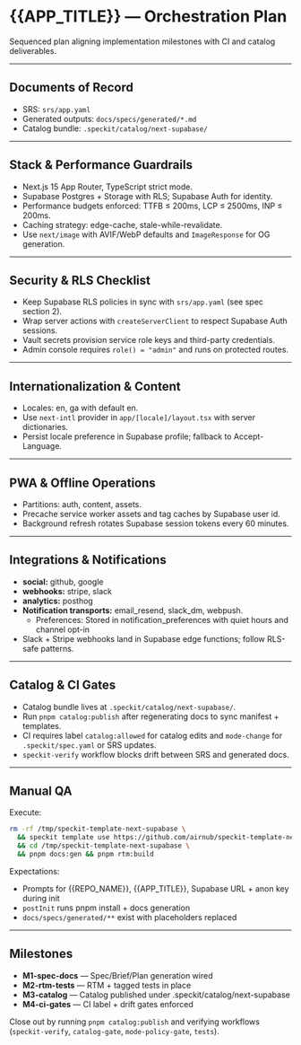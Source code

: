 # {{APP_TITLE}} — Orchestration Plan

Sequenced plan aligning implementation milestones with CI and catalog deliverables.

---

## Documents of Record
- SRS: `srs/app.yaml`
- Generated outputs: `docs/specs/generated/*.md`
- Catalog bundle: `.speckit/catalog/next-supabase/`


---

## Stack & Performance Guardrails
- Next.js 15 App Router, TypeScript strict mode.
- Supabase Postgres + Storage with RLS; Supabase Auth for identity.
- Performance budgets enforced: TTFB ≤ 200ms, LCP ≤ 2500ms, INP ≤ 200ms.
- Caching strategy: edge-cache, stale-while-revalidate.
- Use `next/image` with AVIF/WebP defaults and `ImageResponse` for OG generation.


---

## Security & RLS Checklist
- Keep Supabase RLS policies in sync with `srs/app.yaml` (see spec section 2).
- Wrap server actions with `createServerClient` to respect Supabase Auth sessions.
- Vault secrets provision service role keys and third-party credentials.
- Admin console requires `role() = "admin"` and runs on protected routes.


---

## Internationalization & Content
- Locales: en, ga with default en.
- Use `next-intl` provider in `app/[locale]/layout.tsx` with server dictionaries.
- Persist locale preference in Supabase profile; fallback to Accept-Language.


---

## PWA & Offline Operations
- Partitions: auth, content, assets.
- Precache service worker assets and tag caches by Supabase user id.
- Background refresh rotates Supabase session tokens every 60 minutes.


---

## Integrations & Notifications
- **social:** github, google
- **webhooks:** stripe, slack
- **analytics:** posthog
- **Notification transports:** email_resend, slack_dm, webpush.
  - Preferences: Stored in notification_preferences with quiet hours and channel opt-in
- Slack + Stripe webhooks land in Supabase edge functions; follow RLS-safe patterns.


---

## Catalog & CI Gates
- Catalog bundle lives at `.speckit/catalog/next-supabase/`.
- Run `pnpm catalog:publish` after regenerating docs to sync manifest + templates.
- CI requires label `catalog:allowed` for catalog edits and `mode-change` for `.speckit/spec.yaml` or SRS updates.
- `speckit-verify` workflow blocks drift between SRS and generated docs.


---

## Manual QA
Execute:
```bash
rm -rf /tmp/speckit-template-next-supabase \
  && speckit template use https://github.com/airnub/speckit-template-next-supabase /tmp/speckit-template-next-supabase \
  && cd /tmp/speckit-template-next-supabase \
  && pnpm docs:gen && pnpm rtm:build
```
Expectations:
- Prompts for {{REPO_NAME}}, {{APP_TITLE}}, Supabase URL + anon key during init
- `postInit` runs pnpm install + docs generation
- `docs/specs/generated/**` exist with placeholders replaced


---

## Milestones
- **M1-spec-docs** — Spec/Brief/Plan generation wired
- **M2-rtm-tests** — RTM + tagged tests in place
- **M3-catalog** — Catalog published under .speckit/catalog/next-supabase
- **M4-ci-gates** — CI label + drift gates enforced

Close out by running `pnpm catalog:publish` and verifying workflows (`speckit-verify`, `catalog-gate`, `mode-policy-gate`, `tests`).

